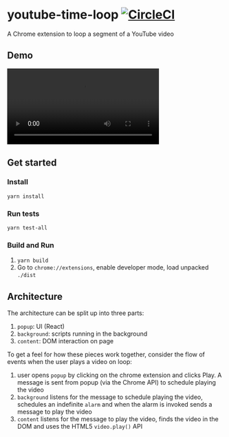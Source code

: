 # youtube-time-loop [![CircleCI](https://circleci.com/gh/kunal-mandalia/youtube-time-loop.svg?style=svg)](https://circleci.com/gh/kunal-mandalia/youtube-time-loop)
A Chrome extension to loop a segment of a YouTube video

## Demo

<video style="width:70%" controls src="https://github.com/kunal-mandalia/youtube-time-loop/blob/master/docs/app-demo-v1.mov"></video>

## Get started

### Install
`yarn install`

### Run tests
`yarn test-all`

### Build and Run
1. `yarn build`
2. Go to `chrome://extensions`, enable developer mode, load unpacked `./dist`


## Architecture

The architecture can be split up into three parts:

1. `popup`: UI (React)
2. `background`: scripts running in the background
3. `content`: DOM interaction on page

To get a feel for how these pieces work together, consider the flow of events when the user plays a video on loop:

1. user opens `popup` by clicking on the chrome extension and clicks Play. A message is sent from popup (via the Chrome API) to schedule playing the video
2. `background` listens for the message to schedule playing the video, schedules an indefinite `alarm` and when the alarm is invoked sends a message to play the video
3. `content` listens for the message to play the video, finds the video in the DOM and uses the HTML5 `video.play()` API

